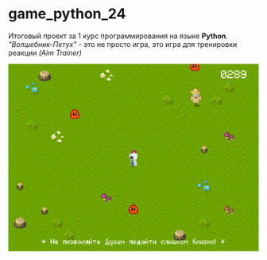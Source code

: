 # game_python_24

Итоговый проект за 1 курс программирования на языке **Python**. *"Волшебник-Петух"* - это не просто игра, это игра для тренировки реакции *(Aim Trainer)* 

![Gameplay](images/preview_img.png)
